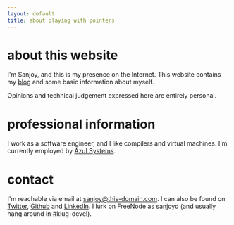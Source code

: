 ```yaml
---
layout: default
title: about playing with pointers
---
```


# about this website

I'm Sanjoy, and this is my presence on the Internet.  This website
contains my [blog][blog] and some basic information about myself.

Opinions and technical judgement expressed here are entirely personal.

# professional information

I work as a software engineer, and I like compilers and virtual
machines.  I'm currently employed by [Azul Systems][azul].

# contact

I'm reachable via email at <span
class="contact">sanjoy@this-domain.com</span>. I can also be found on
[Twitter][twitter], [Github][github] and [LinkedIn][linkedin]. I lurk
on FreeNode as <span class="contact">sanjoyd</span> (and usually hang
around in <span class="contact">#klug-devel</span>).

[azul]: <http://azulsystems.com>
[blog]: </blog.html>
[linkedin]: <http://in.linkedin.com/in/sanjoydas>
[twitter]: <http://twitter.com/SCombinator>
[github]: <http://github.com/sanjoy>
[resume]: <https://github.com/sanjoy/resume/blob/master/Resume-SanjoyDas.pdf?raw=true>
